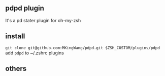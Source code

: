 ## pdpd plugin
It's a pd stater plugin for oh-my-zsh

## install
`git clone git@github.com:MKingWang/pdpd.git $ZSH_CUSTOM/plugins/pdpd`
add `pdpd` to ~/.zshrc plugins

## others

